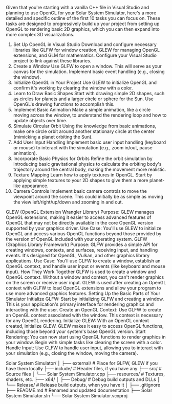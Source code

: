﻿
Given that you're starting with a vanilla C++ file in Visual Studio and planning to use OpenGL for your Solar System Simulator, here's a more detailed and specific outline of the first 10 tasks you can focus on. These tasks are designed to progressively build up your project from setting up OpenGL to rendering basic 2D graphics, which you can then expand into more complex 3D visualizations.

1. Set Up OpenGL in Visual Studio
Download and configure necessary libraries like GLFW for window creation, GLEW for managing OpenGL extensions, and GLM for mathematics.
Configure your Visual Studio project to link against these libraries.
2. Create a Window
Use GLFW to open a window. This will serve as your canvas for the simulation.
Implement basic event handling (e.g., closing the window).
3. Initialize OpenGL in Your Project
Use GLEW to initialize OpenGL and confirm it's working by clearing the window with a color.
4. Learn to Draw Basic Shapes
Start with drawing simple 2D shapes, such as circles for planets and a larger circle or sphere for the Sun. Use OpenGL's drawing functions to accomplish this.
5. Implement Basic Animation
Make a simple animation, like a circle moving across the window, to understand the rendering loop and how to update objects over time.
6. Simulate Circular Orbit
Using the knowledge from basic animations, make one circle orbit around another stationary circle at the center (mimicking a planet orbiting the Sun).
7. Add User Input Handling
Implement basic user input handling (keyboard or mouse) to interact with the simulation (e.g., zoom in/out, pause animation).
8. Incorporate Basic Physics for Orbits
Refine the orbit simulation by introducing basic gravitational physics to calculate the orbiting body's trajectory around the central body, making the movement more realistic.
9. Texture Mapping
Learn how to apply textures in OpenGL. Start by applying simple textures to your 2D shapes to give them a more planet-like appearance.
10. Camera Controls
Implement basic camera controls to move the viewpoint around the scene. This could initially be as simple as moving the view left/right/up/down and zooming in and out.



GLEW (OpenGL Extension Wrangler Library)
Purpose: GLEW manages OpenGL extensions, making it easier to access advanced features of OpenGL that may not be directly available in the core OpenGL version supported by your graphics driver.
Use Case: You'll use GLEW to initialize OpenGL and access various OpenGL functions beyond those provided by the version of OpenGL included with your operating system.
GLFW (Graphics Library Framework)
Purpose: GLFW provides a simple API for creating windows, contexts, and surfaces, receiving input, and handling events. It's designed for OpenGL, Vulkan, and other graphics library applications.
Use Case: You'll use GLFW to create a window, establish an OpenGL context, and handle user input or events (like keyboard and mouse input).
How They Work Together
GLFW is used to create a window and OpenGL context. Without a window and context, you can't render graphics on the screen or receive user input.
GLEW is used after creating an OpenGL context with GLFW to load OpenGL extensions and allow your program to use more advanced graphics features.
Setting Up the Basic Parts of Your Simulator
Initialize GLFW: Start by initializing GLFW and creating a window. This is your application's primary interface for rendering graphics and interacting with the user.
Create an OpenGL Context: Use GLFW to create an OpenGL context associated with the window. This context is necessary for any OpenGL rendering.
Initialize GLEW: With an OpenGL context created, initialize GLEW. GLEW makes it easy to access OpenGL functions, including those beyond your system's base OpenGL version.
Start Rendering: You can now start using OpenGL functions to render graphics in your window. Begin with simple tasks like clearing the screen with a color.
Handle Input: Use GLFW to handle user input, allowing you to interact with your simulation (e.g., closing the window, moving the camera).


Solar System Simulator/
│
├── external/              # Place for GLFW, GLEW if you have them locally
├── include/               # Header files, if you have any
├── src/                   # Source files
│   └── Solar System Simulator.cpp
├── resources/             # Textures, shaders, etc.
├── x64/
│   ├── Debug/             # Debug build outputs and DLLs
│   └── Release/           # Release build outputs, when you have it
│
├── .gitignore
├── README.md              # Renamed and updated documentation
├── Solar System Simulator.sln
└── Solar System Simulator.vcxproj
